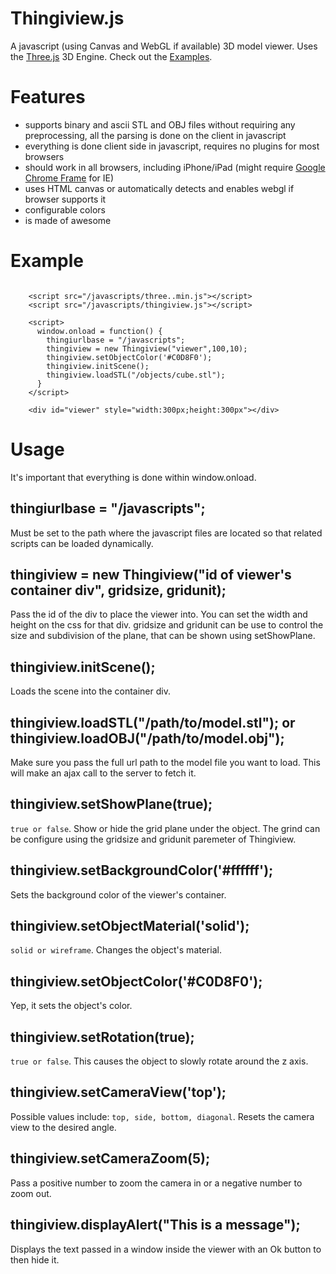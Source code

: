 Thingiview.js
=============

A javascript (using Canvas and WebGL if available) 3D model viewer.  Uses the [Three.js](http://github.com/mrdoob/three.js) 3D Engine.  Check out the [Examples](http://n0r.org/thingiview.js/examples/client_side_ajax.html).

# Features

* supports binary and ascii STL and OBJ files without requiring any preprocessing, all the parsing is done on the client in javascript
* everything is done client side in javascript, requires no plugins for most browsers
* should work in all browsers, including iPhone/iPad (might require [Google Chrome Frame](http://code.google.com/chrome/chromeframe) for IE)
* uses HTML canvas or automatically detects and enables webgl if browser supports it
* configurable colors
* is made of awesome

# Example

<pre><code>
    &lt;script src="/javascripts/three..min.js"&gt;&lt;/script&gt;
    &lt;script src="/javascripts/thingiview.js"&gt;&lt;/script&gt;

    &lt;script>
      window.onload = function() {
        thingiurlbase = "/javascripts";
        thingiview = new Thingiview("viewer",100,10);
        thingiview.setObjectColor('#C0D8F0');
        thingiview.initScene();
        thingiview.loadSTL("/objects/cube.stl");
      }
    &lt;/script&gt;

    &lt;div id="viewer" style="width:300px;height:300px"&gt;&lt;/div&gt;
</code></pre>

# Usage

It's important that everything is done within window.onload.

## thingiurlbase = "/javascripts";

Must be set to the path where the javascript files are located so that related scripts can be loaded dynamically.

## thingiview = new Thingiview("id of viewer's container div", gridsize, gridunit);

Pass the id of the div to place the viewer into.  You can set the width and height on the css for that div.
gridsize and gridunit can be use to control the size and subdivision of the plane,
that can be shown using setShowPlane.

## thingiview.initScene();

Loads the scene into the container div.

## thingiview.loadSTL("/path/to/model.stl"); or thingiview.loadOBJ("/path/to/model.obj");

Make sure you pass the full url path to the model file you want to load.  This will make an ajax call to the server to fetch it.
  
## thingiview.setShowPlane(true);

`true or false`.  Show or hide the grid plane under the object.
The grind can be configure using the gridsize and gridunit paremeter of Thingiview.
  
## thingiview.setBackgroundColor('#ffffff');

Sets the background color of the viewer's container.
  
## thingiview.setObjectMaterial('solid');

`solid or wireframe`.  Changes the object's material.
  
## thingiview.setObjectColor('#C0D8F0');
  
Yep, it sets the object's color.
  
## thingiview.setRotation(true);

`true or false`.  This causes the object to slowly rotate around the z axis.
  
## thingiview.setCameraView('top');

Possible values include: `top, side, bottom, diagonal`.  Resets the camera view to the desired angle.
  
## thingiview.setCameraZoom(5);

Pass a positive number to zoom the camera in or a negative number to zoom out.

## thingiview.displayAlert("This is a message");

Displays the text passed in a window inside the viewer with an Ok button to then hide it.
